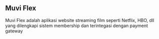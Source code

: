## Muvi Flex

Muvi Flex adalah aplikasi website streaming film seperti Netflix, HBO, dll yang dilengkapi sistem membership dan terintegasi dengan payment gateway
